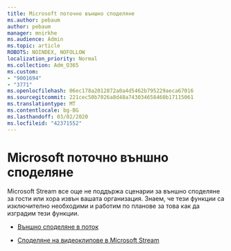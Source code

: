 ```yaml
---
title: Microsoft поточно външно споделяне
ms.author: pebaum
author: pebaum
manager: mnirkhe
ms.audience: Admin
ms.topic: article
ROBOTS: NOINDEX, NOFOLLOW
localization_priority: Normal
ms.collection: Adm_O365
ms.custom:
- "9001694"
- "3771"
ms.openlocfilehash: 06ec178a2012872a0a4d5462b795229aeca67016
ms.sourcegitcommit: 221cec50b7026a8d48a743034658460b17115061
ms.translationtype: MT
ms.contentlocale: bg-BG
ms.lasthandoff: 03/02/2020
ms.locfileid: "42371552"
---
```

# <a name="microsoft-stream-external-sharing"></a>Microsoft поточно външно споделяне

Microsoft Stream все още не поддържа сценарии за външно споделяне за гости или хора извън вашата организация. Знаем, че тези функции са изключително необходими и работим по планове за това как да изградим тези функции.

- [Външно споделяне в поток](https://docs.microsoft.com/en-us/stream/portal-share-video#external-sharing)

- [Споделяне на видеоклипове в Microsoft Stream](https://docs.microsoft.com/en-us/stream/portal-share-video)
